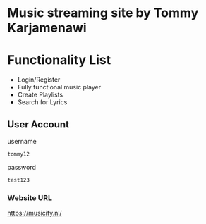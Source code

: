 # Music streaming site by Tommy Karjamenawi

# Functionality List
- Login/Register
- Fully functional music player
- Create Playlists
- Search for Lyrics

## User Account

username
```
tommy12
```

password
```
test123
```

### Website URL

https://musicify.nl/